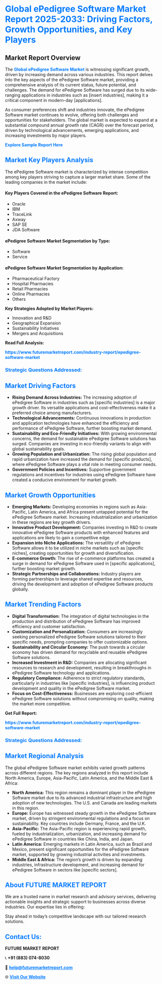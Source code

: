 <h1 style="color: #007BFF;">Global ePedigree Software Market Report 2025-2033: Driving Factors, Growth Opportunities, and Key Players</h1>

<section id="overview">
<h2>Market Report Overview</h2>
<p>The <a href="https://www.futuremarketreport.com/industry-report/epedigree-software-market" style="color: #007BFF; text-decoration: none;"><strong>Global ePedigree Software Market</strong></a> is witnessing significant growth, driven by increasing demand across various industries. This report delves into the key aspects of the ePedigree Software market, providing a comprehensive analysis of its current status, future potential, and challenges. The demand for ePedigree Software has surged due to its wide-ranging applications in industries such as [insert industries], making it a critical component in modern-day [applications].</p>
<p>As consumer preferences shift and industries innovate, the ePedigree Software market continues to evolve, offering both challenges and opportunities for stakeholders. The global market is expected to expand at a substantial compound annual growth rate (CAGR) over the forecast period, driven by technological advancements, emerging applications, and increasing investments by major players.</p>
</section>

<section id="overview">
<p><a href="https://www.futuremarketreport.com/request-sample/reportId=51307" style="color: #007BFF; text-decoration: none;"><strong>Explore Sample Report Here</strong></a></p>
</section>

<section id="key-players">
<h2 style="color: #007BFF;">Market Key Players Analysis</h2>
<p>The ePedigree Software market is characterized by intense competition among key players striving to capture a larger market share. Some of the leading companies in the market include:</p>
<h4>Key Players Covered in the ePedigree Software Report:</h4>
<ul><li>Oracle</li><li>IBM</li><li>TraceLink</li><li>Axway</li><li>SAP SE</li><li>JDA Software</li></ul>
<h4>ePedigree Software Market Segmentation by Type:</h4>
<ul><li>Software</li><li>Service</li></ul>

<h4>ePedigree Software Market Segmentation by Application:</h4>
<ul><li>Pharmaceutical Factory</li><li>Hospital Pharmacies</li><li>Retail Pharmacies</li><li>Online Pharmacies</li><li>Others</li></ul>
<p><strong>Key Strategies Adopted by Market Players:</strong></p>
<ul>
<li>Innovation and R&D</li>
<li>Geographical Expansion</li>
<li>Sustainability Initiatives</li>
<li>Mergers and Acquisitions</li>
</ul>
</section>

<section>
<p><strong>Read Full Analysis: </strong></p><a href="https://www.futuremarketreport.com/industry-report/epedigree-software-market" style="color: #007BFF; text-decoration: none;"><strong>https://www.futuremarketreport.com/industry-report/epedigree-software-market</strong></a>
<h3 style="color: #007BFF;">Strategic Questions Addressed:</h3>
</section>

<section id="driving-factors">
<h2 style="color: #007BFF;">Market Driving Factors</h2>
<ul>
<li><strong>Rising Demand Across Industries:</strong> The increasing adoption of ePedigree Software in industries such as [specific industries] is a major growth driver. Its versatile applications and cost-effectiveness make it a preferred choice among manufacturers.</li>
<li><strong>Technological Advancements:</strong> Continuous innovations in production and application technologies have enhanced the efficiency and performance of ePedigree Software, further boosting market demand.</li>
<li><strong>Sustainability and Eco-Friendly Initiatives:</strong> With growing environmental concerns, the demand for sustainable ePedigree Software solutions has surged. Companies are investing in eco-friendly variants to align with global sustainability goals.</li>
<li><strong>Growing Population and Urbanization:</strong> The rising global population and rapid urbanization have increased the demand for [specific products], where ePedigree Software plays a vital role in meeting consumer needs.</li>
<li><strong>Government Policies and Incentives:</strong> Supportive government regulations and incentives for industries using ePedigree Software have created a conducive environment for market growth.</li>
</ul>
</section>

<section id="growth-opportunities">
<h2 style="color: #007BFF;">Market Growth Opportunities</h2>
<ul>
<li><strong>Emerging Markets:</strong> Developing economies in regions such as Asia-Pacific, Latin America, and Africa present untapped potential for the ePedigree Software market. Increasing industrialization and urbanization in these regions are key growth drivers.</li>
<li><strong>Innovative Product Development:</strong> Companies investing in R&D to create innovative ePedigree Software products with enhanced features and applications are likely to gain a competitive edge.</li>
<li><strong>Expansion into Niche Applications:</strong> The versatility of ePedigree Software allows it to be utilized in niche markets such as [specific niches], creating opportunities for growth and diversification.</li>
<li><strong>E-commerce Growth:</strong> The rise of e-commerce platforms has created a surge in demand for ePedigree Software used in [specific applications], further boosting market growth.</li>
<li><strong>Strategic Partnerships and Collaborations:</strong> Industry players are forming partnerships to leverage shared expertise and resources, driving the development and adoption of ePedigree Software products globally.</li>
</ul>
</section>

<section id="trending-factors">
<h2 style="color: #007BFF;">Market Trending Factors</h2>
<ul>
<li><strong>Digital Transformation:</strong> The integration of digital technologies in the production and distribution of ePedigree Software has improved efficiency and customer satisfaction.</li>
<li><strong>Customization and Personalization:</strong> Consumers are increasingly seeking personalized ePedigree Software solutions tailored to their specific needs, prompting companies to offer customizable options.</li>
<li><strong>Sustainability and Circular Economy:</strong> The push towards a circular economy has driven demand for recyclable and reusable ePedigree Software solutions.</li>
<li><strong>Increased Investment in R&D:</strong> Companies are allocating significant resources to research and development, resulting in breakthroughs in ePedigree Software technology and applications.</li>
<li><strong>Regulatory Compliance:</strong> Adherence to strict regulatory standards, particularly in industries like [specific industries], is influencing product development and quality in the ePedigree Software market.</li>
<li><strong>Focus on Cost-Effectiveness:</strong> Businesses are exploring cost-efficient ePedigree Software solutions without compromising on quality, making the market more competitive.</li>
</ul>
</section>

<section>
<p><strong>Get Full Report: </strong></p><a href="https://www.futuremarketreport.com/industry-report/epedigree-software-market" style="color: #007BFF; text-decoration: none;"><strong>https://www.futuremarketreport.com/industry-report/epedigree-software-market</strong></a>
<h3 style="color: #007BFF;">Strategic Questions Addressed:</h3>
</section>


<section id="regional-analysis">
<h2 style="color: #007BFF;">Market Regional Analysis</h2>
<p>The global ePedigree Software market exhibits varied growth patterns across different regions. The key regions analyzed in this report include North America, Europe, Asia-Pacific, Latin America, and the Middle East & Africa:</p>
<ul>
<li><strong>North America:</strong> This region remains a dominant player in the ePedigree Software market due to its advanced industrial infrastructure and high adoption of new technologies. The U.S. and Canada are leading markets in this region.</li>
<li><strong>Europe:</strong> Europe has witnessed steady growth in the ePedigree Software market, driven by stringent environmental regulations and a focus on sustainability. Key countries include Germany, France, and the U.K.</li>
<li><strong>Asia-Pacific:</strong> The Asia-Pacific region is experiencing rapid growth, fueled by industrialization, urbanization, and increasing demand for ePedigree Software in countries like China, India, and Japan.</li>
<li><strong>Latin America:</strong> Emerging markets in Latin America, such as Brazil and Mexico, present significant opportunities for the ePedigree Software market, supported by growing industrial activities and investments.</li>
<li><strong>Middle East & Africa:</strong> The region’s growth is driven by expanding industries, infrastructure development, and increasing demand for ePedigree Software in sectors like [specific sectors].</li>
</ul>
</section>

<footer>
<h2 style="color: #007BFF;">About FUTURE MARKET REPORT</h2>
<p>We are a trusted name in market research and advisory services, delivering actionable insights and strategic support to businesses across diverse industries. Our expertise lies in offering:</p>

<p>Stay ahead in today’s competitive landscape with our tailored research solutions.</p>

<h2 style="color: #007BFF;">Contact Us:</h2>
<p><strong>FUTURE MARKET REPORT</strong></p>
<p>📞 <strong>+91 (883) 074-8030</strong></p>
<p>📧 <strong><a href="mailto:help@futuremarketreport.com" style="color: #007BFF;">help@futuremarketreport.com</a></strong></p>
<p>🌐 <strong><a href="https://www.futuremarketreport.com/" style="color: #007BFF;">Visit Our Website</a></strong></p>
</footer>